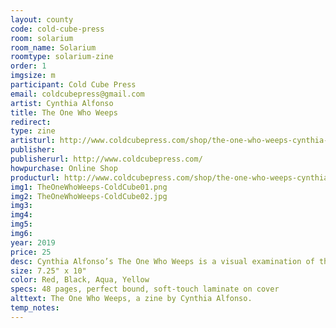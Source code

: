 ```yaml
---
layout: county 
code: cold-cube-press
room: solarium
room_name: Solarium
roomtype: solarium-zine
order: 1
imgsize: m
participant: Cold Cube Press
email: coldcubepress@gmail.com
artist: Cynthia Alfonso
title: The One Who Weeps
redirect: 
type: zine
artisturl: http://www.coldcubepress.com/shop/the-one-who-weeps-cynthia-alfonso
publisher: 
publisherurl: http://www.coldcubepress.com/
howpurchase: Online Shop
producturl: http://www.coldcubepress.com/shop/the-one-who-weeps-cynthia-alfonso
img1: TheOneWhoWeeps-ColdCube01.png
img2: TheOneWhoWeeps-ColdCube02.jpg
img3: 
img4: 
img5: 
img6: 
year: 2019
price: 25
desc: Cynthia Alfonso’s The One Who Weeps is a visual examination of the cycle of grief and confusion. Using bright colors and delicate line work, Alfonso invokes a trance state in her work, allowing text and image to build on one another. The book itself is about a persistent cycle of instability- that each day must be spent reconstructing the past in order to move forward through grief and fear. 
size: 7.25" x 10"
color: Red, Black, Aqua, Yellow
specs: 48 pages, perfect bound, soft-touch laminate on cover 
alttext: The One Who Weeps, a zine by Cynthia Alfonso.
temp_notes: 
---
```

